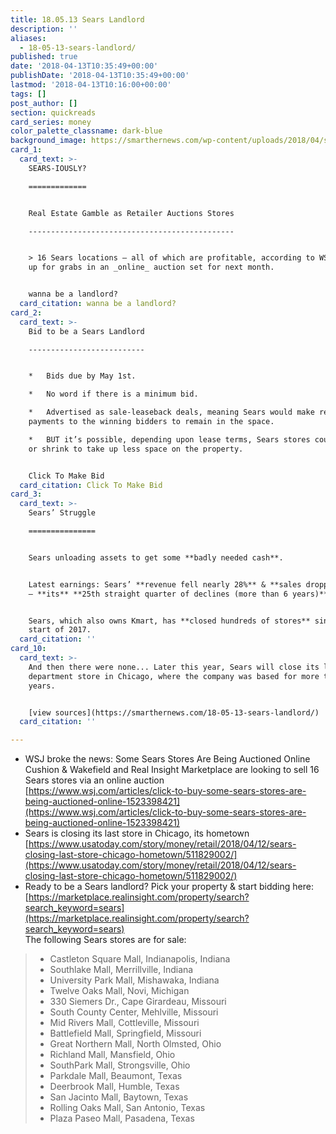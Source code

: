 ```yaml
---
title: 18.05.13 Sears Landlord
description: ''
aliases:
  - 18-05-13-sears-landlord/
published: true
date: '2018-04-13T10:35:49+00:00'
publishDate: '2018-04-13T10:35:49+00:00'
lastmod: '2018-04-13T10:16:00+00:00'
tags: []
post_author: []
section: quickreads
card_series: money
color_palette_classname: dark-blue
background_image: https://smarthernews.com/wp-content/uploads/2018/04/searsexterior_hi.jpg
card_1:
  card_text: >-
    SEARS-IOUSLY?

    =============


    Real Estate Gamble as Retailer Auctions Stores

    ----------------------------------------------


    > 16 Sears locations – all of which are profitable, according to WSJ – are
    up for grabs in an _online_ auction set for next month.


    wanna be a landlord?
  card_citation: wanna be a landlord?
card_2:
  card_text: >-
    Bid to be a Sears Landlord

    --------------------------


    *   Bids due by May 1st.

    *   No word if there is a minimum bid.

    *   Advertised as sale-leaseback deals, meaning Sears would make rent
    payments to the winning bidders to remain in the space.

    *   BUT it’s possible, depending upon lease terms, Sears stores could close
    or shrink to take up less space on the property.


    Click To Make Bid
  card_citation: Click To Make Bid
card_3:
  card_text: >-
    Sears’ Struggle

    ===============


    Sears unloading assets to get some **badly needed cash**.


    Latest earnings: Sears’ **revenue fell nearly 28%** & **sales dropped 15%**A
    – **its** **25th straight quarter of declines (more than 6 years)**.


    Sears, which also owns Kmart, has **closed hundreds of stores** since the
    start of 2017.
  card_citation: ''
card_10:
  card_text: >-
    And then there were none... Later this year, Sears will close its last
    department store in Chicago, where the company was based for more than 100
    years.


    [view sources](https://smarthernews.com/18-05-13-sears-landlord/)
  card_citation: ''

---
```

*   WSJ broke the news: Some Sears Stores Are Being Auctioned Online  
    Cushion & Wakefield and Real Insight Marketplace are looking to sell 16 Sears stores via an online auction  
    [https://www.wsj.com/articles/click-to-buy-some-sears-stores-are-being-auctioned-online-1523398421](https://www.wsj.com/articles/click-to-buy-some-sears-stores-are-being-auctioned-online-1523398421)
*   Sears is closing its last store in Chicago, its hometown  
    [https://www.usatoday.com/story/money/retail/2018/04/12/sears-closing-last-store-chicago-hometown/511829002/](https://www.usatoday.com/story/money/retail/2018/04/12/sears-closing-last-store-chicago-hometown/511829002/)
*   Ready to be a Sears landlord? Pick your property & start bidding here:  
    [https://marketplace.realinsight.com/property/search?search_keyword=sears](https://marketplace.realinsight.com/property/search?search_keyword=sears)  
    The following Sears stores are for sale:

> *   Castleton Square Mall, Indianapolis, Indiana
> *   Southlake Mall, Merrillville, Indiana
> *   University Park Mall, Mishawaka, Indiana
> *   Twelve Oaks Mall, Novi, Michigan
> *   330 Siemers Dr., Cape Girardeau, Missouri
> *   South County Center, Mehlville, Missouri
> *   Mid Rivers Mall, Cottleville, Missouri
> *   Battlefield Mall, Springfield, Missouri
> *   Great Northern Mall, North Olmsted, Ohio
> *   Richland Mall, Mansfield, Ohio
> *   SouthPark Mall, Strongsville, Ohio
> *   Parkdale Mall, Beaumont, Texas
> *   Deerbrook Mall, Humble, Texas
> *   San Jacinto Mall, Baytown, Texas
> *   Rolling Oaks Mall, San Antonio, Texas
> *   Plaza Paseo Mall, Pasadena, Texas